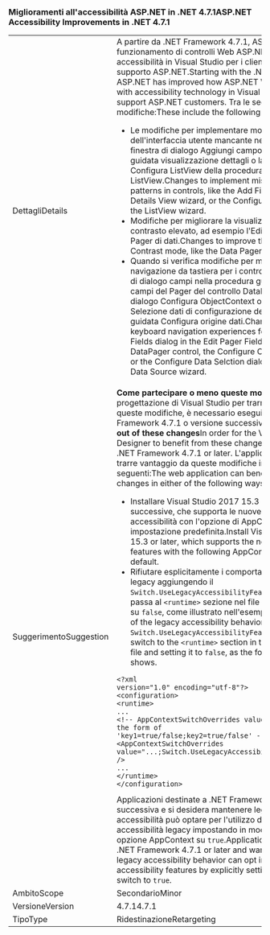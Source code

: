 ### <a name="aspnet-accessibility-improvements-in-net-471"></a><span data-ttu-id="78335-101">Miglioramenti all'accessibilità ASP.NET in .NET 4.7.1</span><span class="sxs-lookup"><span data-stu-id="78335-101">ASP.NET Accessibility Improvements in .NET 4.7.1</span></span>

|   |   |
|---|---|
|<span data-ttu-id="78335-102">Dettagli</span><span class="sxs-lookup"><span data-stu-id="78335-102">Details</span></span>|<span data-ttu-id="78335-103">A partire da .NET Framework 4.7.1, ASP.NET è migliorata funzionamento di controlli Web ASP.NET con tecnologia di accessibilità in Visual Studio per i clienti di migliore supporto ASP.NET.</span><span class="sxs-lookup"><span data-stu-id="78335-103">Starting with the .NET Framework 4.7.1, ASP.NET has improved how ASP.NET Web Controls work with accessibility technology in Visual Studio to better support ASP.NET customers.</span></span>  <span data-ttu-id="78335-104">Tra le seguenti modifiche:</span><span class="sxs-lookup"><span data-stu-id="78335-104">These include the following changes:</span></span><ul><li><span data-ttu-id="78335-105">Le modifiche per implementare modelli di accessibilità dell'interfaccia utente mancante nei controlli, come la finestra di dialogo Aggiungi campo nella procedura guidata visualizzazione dettagli o la finestra di dialogo Configura ListView della procedura guidata ListView.</span><span class="sxs-lookup"><span data-stu-id="78335-105">Changes to implement missing UI accessibility patterns in controls, like the Add Field dialog in the Details View wizard, or the Configure ListView dialog of the ListView wizard.</span></span></li><li><span data-ttu-id="78335-106">Modifiche per migliorare la visualizzazione in modalità a contrasto elevato, ad esempio l'Editor di campi del Pager di dati.</span><span class="sxs-lookup"><span data-stu-id="78335-106">Changes to improve the display in High Contrast mode, like the Data Pager Fields Editor.</span></span></li><li><span data-ttu-id="78335-107">Quando si verifica modifiche per migliorare la navigazione da tastiera per i controlli, come la finestra di dialogo campi nella procedura guidata Modifica campi del Pager del controllo DataPager, la finestra di dialogo Configura ObjectContext o la finestra di dialogo Selezione dati di configurazione della procedura guidata Configura origine dati.</span><span class="sxs-lookup"><span data-stu-id="78335-107">Changes to improve the keyboard navigation experiences for controls, like the Fields dialog in the Edit Pager Fields wizard of the DataPager control, the Configure ObjectContext dialog, or the Configure Data Selction dialog of the Configure Data Source wizard.</span></span></li></ul>|
|<span data-ttu-id="78335-108">Suggerimento</span><span class="sxs-lookup"><span data-stu-id="78335-108">Suggestion</span></span>|<span data-ttu-id="78335-109"><strong>Come partecipare o meno queste modifiche</strong>affinché progettazione di Visual Studio per trarre vantaggio da queste modifiche, è necessario eseguita su .NET Framework 4.7.1 o versione successiva.</span><span class="sxs-lookup"><span data-stu-id="78335-109"><strong>How to opt in or out of these changes</strong>In order for the Visual Studio Designer to benefit from these changes, it must run on the .NET Framework 4.7.1 or later.</span></span> <span data-ttu-id="78335-110">L'applicazione web può trarre vantaggio da queste modifiche in uno dei modi seguenti:</span><span class="sxs-lookup"><span data-stu-id="78335-110">The web application can benefit from these changes in either of the following ways:</span></span><ul><li><span data-ttu-id="78335-111">Installare Visual Studio 2017 15.3 o versioni successive, che supporta le nuove funzionalità di accessibilità con l'opzione di AppContext seguente per impostazione predefinita.</span><span class="sxs-lookup"><span data-stu-id="78335-111">Install Visual Studio 2017 15.3 or later, which supports the new accessibility features with the following AppContext Switch by default.</span></span></li><li><span data-ttu-id="78335-112">Rifiutare esplicitamente i comportamenti di accessibilità legacy aggiungendo il <code>Switch.UseLegacyAccessibilityFeatures</code> AppContext passa al <code>&lt;runtime&gt;</code> sezione nel file devenv e impostarlo su <code>false</code>, come illustrato nell'esempio seguente.</span><span class="sxs-lookup"><span data-stu-id="78335-112">Opt out of the legacy accessibility behaviors by adding the <code>Switch.UseLegacyAccessibilityFeatures</code> AppContext switch to the <code>&lt;runtime&gt;</code> section in the devenv.exe.config file and setting it to <code>false</code>, as the following example shows.</span></span></li></ul><pre><code class="language-xml">&lt;?xml version=&quot;1.0&quot; encoding=&quot;utf-8&quot;?&gt;&#13;&#10;&lt;configuration&gt;&#13;&#10;&lt;runtime&gt;&#13;&#10;...&#13;&#10;&lt;!-- AppContextSwitchOverrides value attribute is in the form of &#39;key1=true/false;key2=true/false&#39;  --&gt;&#13;&#10;&lt;AppContextSwitchOverrides value=&quot;...;Switch.UseLegacyAccessibilityFeatures=false&quot; /&gt;&#13;&#10;...&#13;&#10;&lt;/runtime&gt;&#13;&#10;&lt;/configuration&gt;&#13;&#10;</code></pre><span data-ttu-id="78335-113">Applicazioni destinate a .NET Framework 4.7.1 o versione successiva e si desidera mantenere legacy comportamento accessibilità può optare per l'utilizzo delle funzionalità di accessibilità legacy impostando in modo esplicito questa opzione AppContext su <code>true</code>.</span><span class="sxs-lookup"><span data-stu-id="78335-113">Applications that target the .NET Framework 4.7.1 or later and want to preserve the legacy accessibility behavior can opt in to the use of legacy accessibility features by explicitly setting this AppContext switch to <code>true</code>.</span></span>|
|<span data-ttu-id="78335-114">Ambito</span><span class="sxs-lookup"><span data-stu-id="78335-114">Scope</span></span>|<span data-ttu-id="78335-115">Secondario</span><span class="sxs-lookup"><span data-stu-id="78335-115">Minor</span></span>|
|<span data-ttu-id="78335-116">Versione</span><span class="sxs-lookup"><span data-stu-id="78335-116">Version</span></span>|<span data-ttu-id="78335-117">4.7.1</span><span class="sxs-lookup"><span data-stu-id="78335-117">4.7.1</span></span>|
|<span data-ttu-id="78335-118">Tipo</span><span class="sxs-lookup"><span data-stu-id="78335-118">Type</span></span>|<span data-ttu-id="78335-119">Ridestinazione</span><span class="sxs-lookup"><span data-stu-id="78335-119">Retargeting</span></span>|

